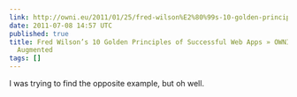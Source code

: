 ```yaml
---
link: http://owni.eu/2011/01/25/fred-wilson%E2%80%99s-10-golden-principles-of-successful-web-apps/
date: 2011-07-08 14:57 UTC
published: true
title: Fred Wilson’s 10 Golden Principles of Successful Web Apps » OWNI.eu, News,
  Augmented
tags: []
---
```


I was trying to find the opposite example, but oh well.

